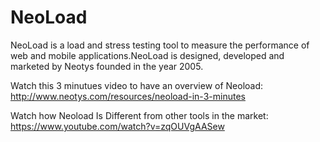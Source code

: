 # NeoLoad
NeoLoad is a load and stress testing tool to measure the performance of web and mobile applications.NeoLoad is designed, developed and marketed by Neotys founded in the year 2005.

Watch this 3 minutues video to have an overview of Neoload: http://www.neotys.com/resources/neoload-in-3-minutes

Watch how Neoload Is Different from other tools in the market: https://www.youtube.com/watch?v=zqOUVgAASew
